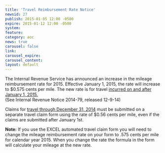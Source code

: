 ```yaml
---
title: 'Travel Reimbursement Rate Notice'
newsid: 27
publish: 2015-01-05 12:00 -0500
expire: 2015-01-12 12:00 -0500
system: 
feature: 
category: aoc
news: true
carousel: false
link: 
carousel_expire: 
carousel_content: 
layout: default
---
```

<p>The Internal Revenue Service has announced an increase in the mileage reimbursement rate for 2015. Effective January 1, 2015, the rate will increase to $0.575 cents per mile. The new rate is for travel <u>incurred on and after January 1, 2015.</u><br>
(See Internal Revenue Notice 2014-79, released 12-9-14)</p>
<p>Claims for <u>travel through December 31, 2014</u> must be submitted on a separate travel claim form using the rate of $0.56 cents per mile, even if the claims are submitted after January 1st.</p>
<p><strong>Note:</strong> If you use the EXCEL automated travel claim form you will need to change the mileage reimbursement rate on your form to .575 cents per mile for calendar year 2015. When you change the rate the formula in the form will calculate your mileage at the new rate.</p>